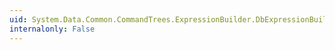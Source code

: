```yaml
---
uid: System.Data.Common.CommandTrees.ExpressionBuilder.DbExpressionBuilder.RefFromKey(System.Data.Metadata.Edm.EntitySet,System.Data.Common.CommandTrees.DbExpression,System.Data.Metadata.Edm.EntityType)
internalonly: False
---
```

